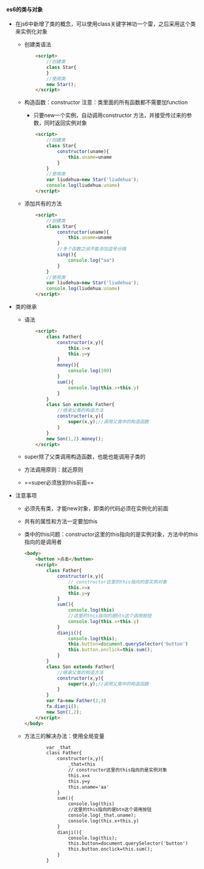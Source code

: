 #### es6的类与对象

* 在js6中新增了类的概念，可以使用class关键字神功一个雷，之后采用这个类来实例化对象

  * 创建类语法

    ```html
        <script>
            //创建类
            class Star{
            }
            //使用类
            new Star();
        </script>
    ```

  * 构造函数：constructor  注意：类里面的所有函数都不需要加function

    * 只要new一个实例，自动调用constructor  方法，并接受传过来的参数，同时返回实例对象

    ```html
        <script>
            //创建类
            class Star{
                constructor(uname){
                    this.uname=uname
                }
            }
            //使用类
            var liudehua=new Star('liudehua');
            console.log(liudehua.uname)
        </script>
    ```

  * 添加共有的方法

    ```html
        <script>
            //创建类
            class Star{
                constructor(uname){
                    this.uname=uname
                }
                //多个函数之间不能添加逗号分隔
                sing(){
                    console.log("aa")
                }
            }
            //使用类
            var liudehua=new Star('liudehua');
            console.log(liudehua.uname)
        </script>
    ```

* 类的继承

  * 语法

    ```html
        <script>
            class Father{
                constructor(x,y){
                    this.x=x
                    this.y=y
                }
                money(){
                    console.log(100)
                }
                sum(){
                    console.log(this.x+this.y)
                }
            }
            class Son extends Father{
                //继承父类的构造方法
                constructor(x,y){
                    super(x,y);//调用父类中的构造函数
                }
            }
            new Son(1,2).money();
        </script>
    ```

  * super除了父类调用构造函数，也能也能调用子类的

  * 方法调用原则：就近原则

  * ==super必须放到this前面==

* 注意事项

  * 必须先有类，才能new对象，即类的代码必须在实例化的前面

  * 共有的属性和方法一定要加this

  * 类中的this问题：constructor这里的this指向的是实例对象，方法中的this指向的是调用者

    ```html
    <body>
        <button >点击</button>
        <script>
            class Father{
                constructor(x,y){
                    // constructor这里的this指向的是实例对象
                    this.x=x
                    this.y=y
                }
                sum(){
                    console.log(this)
                    //这里的this指向的是btn这个调用按钮
                    console.log(this.x+this.y)
                }
                dianji(){
                    console.log(this);
                    this.button=document.querySelector('button')
                    this.button.onclick=this.sum();
                }
            }
            class Son extends Father{
                //继承父类的构造方法
                constructor(x,y){
                    super(x,y);//调用父类中的构造函数
                }
            }
            var fa=new Father(2,3)
            fa.dianji();
            new Son(1,2);
        </script>
    </body>
    ```

  * 方法三的解决办法：使用全局变量

    ```html
            var _that
            class Father{
                constructor(x,y){
                    _that=this
                    // constructor这里的this指向的是实例对象
                    this.x=x
                    this.y=y
                    this.uname='aa'
                }
                sum(){
                    console.log(this)
                    //这里的this指向的是btn这个调用按钮
                    console.log(_that.uname);
                    console.log(this.x+this.y)
                }
                dianji(){
                    console.log(this);
                    this.button=document.querySelector('button')
                    this.button.onclick=this.sum();
                }
            }
    ```

    

